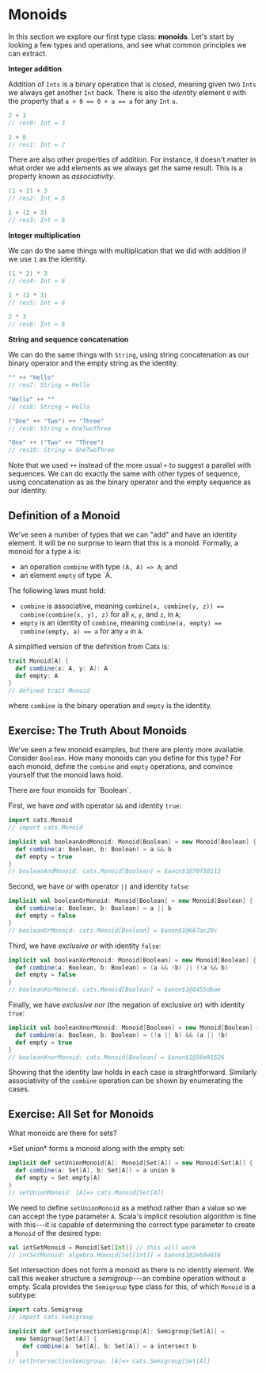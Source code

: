 # Monoids

In this section we explore our first type class: **monoids**. Let's start by looking a few types and operations, and see what common principles we can extract.

**Integer addition**

Addition of `Ints` is a binary operation that is *closed*, meaning given two `Ints` we always get another `Int` back. There is also the *identity* element `0` with the property that `a + 0 == 0 + a == a` for any `Int` `a`.

```scala
2 + 1
// res0: Int = 3

2 + 0
// res1: Int = 2
```

There are also other properties of addition. For instance, it doesn't matter in what order we add elements as we always get the same result. This is a property known as *associativity*.

```scala
(1 + 2) + 3
// res2: Int = 6

1 + (2 + 3)
// res3: Int = 6
```

**Integer multiplication**

We can do the same things with multiplication that we did with addition if we use `1` as the identity.

```scala
(1 * 2) * 3
// res4: Int = 6

1 * (2 * 3)
// res5: Int = 6

2 * 3
// res6: Int = 6
```

**String and sequence concatenation**

We can do the same things with `String`, using string concatenation as our binary operator and the empty string as the identity.

```scala
"" ++ "Hello"
// res7: String = Hello

"Hello" ++ ""
// res8: String = Hello

("One" ++ "Two") ++ "Three"
// res9: String = OneTwoThree

"One" ++ ("Two" ++ "Three")
// res10: String = OneTwoThree
```

Note that we used `++` instead of the more usual `+` to suggest a parallel with sequences. We can do exactly the same with other types of sequence, using concatenation as as the binary operator and the empty sequence as our identity.

## Definition of a Monoid

We've seen a number of types that we can "add" and have an identity element. It will be no surprise to learn that this is a monoid. Formally, a monoid for a type `A` is:

- an operation `combine` with type `(A, A) => A`; and
- an element `empty` of type `A.

The following laws must hold:

- `combine` is associative, meaning `combine(x, combine(y, z)) == combine(combine(x, y), z)` for all `x`, `y`, and `z`, in `A`;
- `empty` is an identity of `combine`, meaning `combine(a, empty) == combine(empty, a) == a` for any `a` in `A`.

A simplified version of the definition from Cats is:

```scala
trait Monoid[A] {
  def combine(x: A, y: A): A
  def empty: A
}
// defined trait Monoid
```

where `combine` is the binary operation and `empty` is the identity.

## Exercise: The Truth About Monoids

We've seen a few monoid examples, but there are plenty more available. Consider `Boolean`. How many monoids can you define for this type? For each monoid, define  the `combine` and `empty` operations, and convince yourself that the monoid laws hold.

<div class="solution">
There are four monoids for `Boolean`.

First, we have *and* with operator `&&` and identity `true`:

```scala
import cats.Monoid
// import cats.Monoid

implicit val booleanAndMonoid: Monoid[Boolean] = new Monoid[Boolean] {
  def combine(a: Boolean, b: Boolean) = a && b
  def empty = true
}
// booleanAndMonoid: cats.Monoid[Boolean] = $anon$1@70f38113
```

Second, we have *or* with operator `||` and identity `false`:

```scala
implicit val booleanOrMonoid: Monoid[Boolean] = new Monoid[Boolean] {
  def combine(a: Boolean, b: Boolean) = a || b
  def empty = false
}
// booleanOrMonoid: cats.Monoid[Boolean] = $anon$1@667ac29c
```

Third, we have *exclusive or* with identity `false`:

```scala
implicit val booleanXorMonoid: Monoid[Boolean] = new Monoid[Boolean] {
  def combine(a: Boolean, b: Boolean) = (a && !b) || (!a && b)
  def empty = false
}
// booleanXorMonoid: cats.Monoid[Boolean] = $anon$1@6455dbae
```

Finally, we have *exclusive nor* (the negation of exclusive or) with identity `true`:

```scala
implicit val booleanXnorMonoid: Monoid[Boolean] = new Monoid[Boolean] {
  def combine(a: Boolean, b: Boolean) = (!a || b) && (a || !b)
  def empty = true
}
// booleanXnorMonoid: cats.Monoid[Boolean] = $anon$1@56e91526
```

Showing that the identity law holds in each case is straightforward. Similarly associativity of the `combine` operation can be shown by enumerating the cases.
</div>

## Exercise: All Set for Monoids

What monoids are there for sets?

<div class="solution">
*Set union* forms a monoid along with the empty set:

```scala
implicit def setUnionMonoid[A]: Monoid[Set[A]] = new Monoid[Set[A]] {
  def combine(a: Set[A], b: Set[A]) = a union b
  def empty = Set.empty[A]
}
// setUnionMonoid: [A]=> cats.Monoid[Set[A]]
```

We need to define `setUnionMonoid` as a method rather than a value so we can accept the type parameter `A`. Scala's implicit resolution algorithm is fine with this---it is capable of determining the correct type parameter to create a `Monoid` of the desired type:

```scala
val intSetMonoid = Monoid[Set[Int]] // this will work
// intSetMonoid: algebra.Monoid[Set[Int]] = $anon$1@2eb9e816
```

Set intersection does not form a monoid as there is no identity element. We call this weaker structure a *semigroup*---an combine operation without a empty. Scala provides the `Semigroup` type class for this, of which `Monoid` is a subtype:

```scala
import cats.Semigroup
// import cats.Semigroup

implicit def setIntersectionSemigroup[A]: Semigroup[Set[A]] =
  new Semigroup[Set[A]] {
    def combine(a: Set[A], b: Set[A]) = a intersect b
  }
// setIntersectionSemigroup: [A]=> cats.Semigroup[Set[A]]
```
</div>
